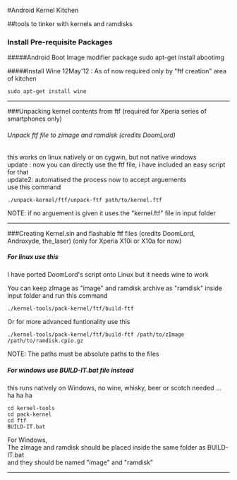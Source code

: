 #Android Kernel Kitchen

##tools to tinker with kernels and ramdisks 

### Install Pre-requisite Packages

#####Android Boot Image modifier package
	sudo apt-get install abootimg

#####Install Wine
12May'12 : As of now required only by "ftf creation" area of kitchen

	sudo apt-get install wine
**********
###Unpacking kernel contents from ftf 
(required for Xperia series of smartphones only)

######   Unpack ftf  file to zimage and ramdisk (credits DoomLord) 
   this works on linux natively or on cygwin, but not native windows  
   update : now you can directly use the ftf file, i have included an easy script for that   
   update2: automatised the process now to accept arguements   
   use this command 
 
	./unpack-kernel/ftf/unpack-ftf path/to/kernel.ftf
	
NOTE: if no arguement is given it uses the "kernel.ftf" file in input folder


***********
###Creating Kernel.sin and flashable ftf files (credits DoomLord, Androxyde, the_laser)
(only for Xperia X10i or X10a for now)

#####   For linux use this
I have ported DoomLord's script onto Linux but it needs wine to work

You can keep zImage as "image" and ramdisk archive as "ramdisk" inside input
folder and run this command

	./kernel-tools/pack-kernel/ftf/build-ftf
	
Or for more advanced funtionality use this

	./kernel-tools/pack-kernel/ftf/build-ftf /path/to/zImage /path/to/ramdisk.cpio.gz
NOTE: The paths must be absolute paths to the files

#####  For windows use BUILD-IT.bat file instead
this runs natively on Windows, no wine, whisky, beer or scotch needed ... ha ha ha

	cd kernel-tools
	cd pack-kernel
	cd ftf
	BUILD-IT.bat
	
For Windows,  
The zImage and ramdisk should be placed inside the same folder as BUILD-IT.bat   
and they should be named "image" and "ramdisk"

***************

